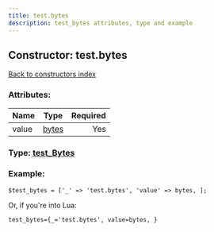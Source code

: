 ```yaml
---
title: test.bytes
description: test_bytes attributes, type and example
---
```

## Constructor: test.bytes  
[Back to constructors index](index.md)



### Attributes:

| Name     |    Type       | Required |
|----------|:-------------:|---------:|
|value|[bytes](../types/bytes.md) | Yes|



### Type: [test\_Bytes](../types/test_Bytes.md)


### Example:

```
$test_bytes = ['_' => 'test.bytes', 'value' => bytes, ];
```  

Or, if you're into Lua:  


```
test_bytes={_='test.bytes', value=bytes, }

```


